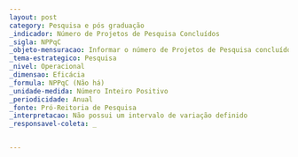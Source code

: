 ```yaml
---
layout: post
category: Pesquisa e pós graduação
_indicador: Número de Projetos de Pesquisa Concluídos 
_sigla: NPPqC
_objeto-mensuracao: Informar o número de Projetos de Pesquisa concluídos em um intervalo de interesse
_tema-estrategico: Pesquisa
_nivel: Operacional
_dimensao: Eficácia
_formula: NPPqC (Não há)
_unidade-medida: Número Inteiro Positivo
_periodicidade: Anual
_fonte: Pró-Reitoria de Pesquisa
_interpretacao: Não possui um intervalo de variação definido
_responsavel-coleta: _


---
```

